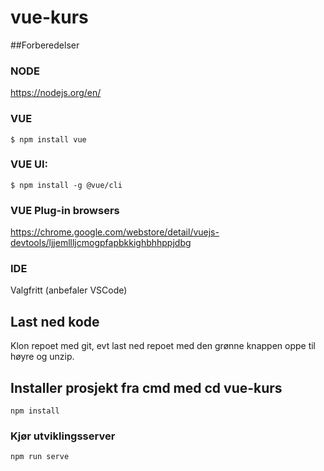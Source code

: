# vue-kurs


##Forberedelser

### NODE 

https://nodejs.org/en/

### VUE 
```
$ npm install vue 
```

### VUE UI:
```
$ npm install -g @vue/cli
```

### VUE Plug-in browsers
https://chrome.google.com/webstore/detail/vuejs-devtools/ljjemllljcmogpfapbkkighbhhppjdbg

### IDE
Valgfritt (anbefaler VSCode)


## Last ned kode
Klon repoet med git, evt last ned repoet med den grønne knappen oppe til høyre og unzip.

## Installer prosjekt fra cmd med cd vue-kurs
```
npm install
```

### Kjør utviklingsserver
```
npm run serve
```